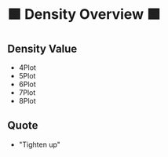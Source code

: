 # 🟩 Density Overview 🟩

## Density Value
- 4Plot
- 5Plot
- 6Plot
- 7Plot
- 8Plot

## Quote

- "Tighten up"




